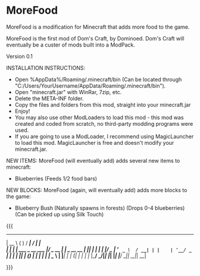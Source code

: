MoreFood
========

MoreFood is a modification for Minecraft that adds more food to the game.

MoreFood is the first mod of Dom's Craft, by Dominoed. Dom's Craft will eventually be a custer of mods built into a ModPack.


Version 0.1





INSTALLATION INSTRUCTIONS:

- Open %AppData%/Roaming/.minecraft/bin (Can be located through "C:/Users/YourUsername/AppData/Roaming/.minecraft/bin").
- Open "minecraft.jar" with WinRar, 7zip, etc.
- Delete the META-INF folder.
- Copy the files and folders from this mod, straight into your minecraft.jar
- Enjoy!
- You may also use other ModLoaders to load this mod - this mod was created and coded from scratch, no third-party modding programs were used.
- If you are going to use a ModLoader, I recommend using MagicLauncher to load this mod. MagicLauncher is free and doesn't modify your minecraft.jar.





NEW ITEMS:
MoreFood (will eventually add) adds several new items to minecraft:

- Blueberries
(Feeds 1/2 food bars)





NEW BLOCKS:
MoreFood (again, will eventually add) adds more blocks to the game:

- Blueberry Bush
(Naturally spawns in forests)
(Drops 0-4 blueberries)
(Can be picked up using Silk Touch)





{{{

  _____                  _        _____            __ _   
 |  __ \                ( )      / ____|          / _| |  
 | |  | | ___  _ __ ___ |/ _ __ | |     _ __ __ _| |_| |_ 
 | |  | |/ _ \| '_ ` _ \  / __| | |    | '__/ _` |  _| __|
 | |__| | (_) | | | | | | \__ \ | |____| | | (_| | | | |_ 
 |_____/ \___/|_| |_| |_| |___/  \_____|_|  \__,_|_|  \__|
 
}}}

